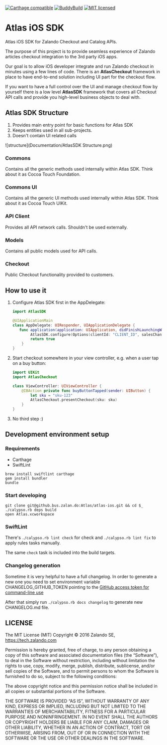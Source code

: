[![Carthage compatible](https://img.shields.io/badge/Carthage-compatible-4BC51D.svg?style=flat)](https://github.com/Carthage/Carthage)
[![BuddyBuild](https://dashboard.buddybuild.com/api/statusImage?appID=57711240116bda01005c1cca&branch=master&build=latest)](https://dashboard.buddybuild.com/apps/57711240116bda01005c1cca/build/latest)
[![MIT licensed](https://img.shields.io/badge/license-MIT-blue.svg)](https://raw.github.bus.zalan.do/Atlas/atlas-ios/master/LICENSE)

# Atlas iOS SDK
Atlas iOS SDK for Zalando Checkout and Catalog APIs.

The purpose of this project is to provide seamless experience of Zalando articles checkout integration to the 3rd party iOS apps.

Our goal is to allow iOS developer integrate and run Zalando checkout in minutes
using a few lines of code.
There is an __AtlasCheckout__ framework in place to have end-to-end solution including UI part for the checkout flow.

If you want to have a full control over the UI and manage checkout flow by yourself
there is a low level __AtlasSDK__ framework that covers all Checkout API calls and provide you
high-level business objects to deal with.


## Atlas SDK Structure

1. Provides main entry point for basic functions for Atlas SDK
1. Keeps entities used in all sub-projects.
1. Doesn't contain UI related calls

![structure](Documentation/AtlasSDK Structure.png)

### Commons

Contains all the generic methods used internally within Atlas SDK. Think about it as Cocoa Touch Foundation.

### Commons UI

Contains all the generic UI methods used internally within Atlas SDK. Think about it as Cocoa Touch UIKit.

### API Client

Provides all API network calls. Shouldn't be used externally.

### Models

Contains all public models used for API calls.

### Checkout

Public Checkout functionality provided to customers.

## How to use it

1. Configure Atlas SDK first in the AppDelegate:

    ```swift
    import AtlasSDK

    @UIApplicationMain
    class AppDelegate: UIResponder, UIApplicationDelegate {
       func application(application: UIApplication, didFinishLaunchingWithOptions launchOptions: [NSObject: AnyObject]?) -> Bool {
            AtlasSDK.configure(Options(clientId: "CLIENT_ID", salesChannel: "SALES_CHANNEL_ID"))
            return true
        }
    }
    ```

2. Start checkout somewhere in your view controller, e.g. when a user tap on a buy button:

    ```swift
    import UIKit
    import AtlasCheckout

    class ViewController: UIViewController {
        @IBAction private func buyButtonTapped(sender: UIButton) {
            let sku = "sku-123"
            AtlasCheckout.presentCheckout(sku: sku)
        }
    }
    ```

3. No third step :)

## Development environment setup

### Requirements

- Carthage
- SwiftLint

```
brew install swiftlint carthage
gem install bundler
bundle
```

### Start developing

```
git clone git@github.bus.zalan.do:Atlas/atlas-ios.git && cd $_
./calypso.rb deps build
open Atlas.xcworkspace
```

### SwiftLint

There's `./calypso.rb lint check` for check and `./calypso.rb lint fix` to apply rules tasks manually.

The same `check` task is included into the build targets.


### Changelog generation

Sometime it is very helpful to have a full changelog.
In order to generate a new one you need to set environment variable CHANGELOG_GITHUB_TOKEN pointing
to the [GitHub access token for command-line use](https://help.github.com/articles/creating-an-access-token-for-command-line-use/)

After that simply run `./calypso.rb docs changelog` to generate new CHANGELOG.md file.

## LICENSE

The MIT License (MIT) Copyright © 2016 Zalando SE, https://tech.zalando.com

Permission is hereby granted, free of charge, to any person obtaining a copy of this software and associated documentation files (the “Software”), to deal in the Software without restriction, including without limitation the rights to use, copy, modify, merge, publish, distribute, sublicense, and/or sell copies of the Software, and to permit persons to whom the Software is furnished to do so, subject to the following conditions:

The above copyright notice and this permission notice shall be included in all copies or substantial portions of the Software.

THE SOFTWARE IS PROVIDED “AS IS”, WITHOUT WARRANTY OF ANY KIND, EXPRESS OR IMPLIED, INCLUDING BUT NOT LIMITED TO THE WARRANTIES OF MERCHANTABILITY, FITNESS FOR A PARTICULAR PURPOSE AND NONINFRINGEMENT. IN NO EVENT SHALL THE AUTHORS OR COPYRIGHT HOLDERS BE LIABLE FOR ANY CLAIM, DAMAGES OR OTHER LIABILITY, WHETHER IN AN ACTION OF CONTRACT, TORT OR OTHERWISE, ARISING FROM, OUT OF OR IN CONNECTION WITH THE SOFTWARE OR THE USE OR OTHER DEALINGS IN THE SOFTWARE.
